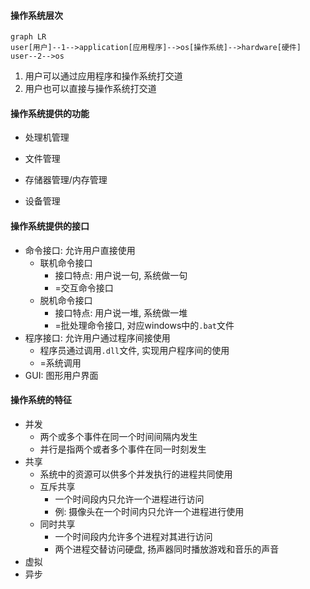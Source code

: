 #### 操作系统层次

 ```mermaid
 graph LR
 user[用户]--1-->application[应用程序]-->os[操作系统]-->hardware[硬件]
 user--2-->os
 
 ```
1. 用户可以通过应用程序和操作系统打交道
2. 用户也可以直接与操作系统打交道

#### 操作系统提供的功能

- 处理机管理
- 文件管理
- 存储器管理/内存管理

- 设备管理

#### 操作系统提供的接口

- 命令接口: 允许用户直接使用
  - 联机命令接口
    - 接口特点: 用户说一句, 系统做一句
    - =交互命令接口
  - 脱机命令接口
    - 接口特点: 用户说一堆, 系统做一堆
    - =批处理命令接口, 对应windows中的`.bat`文件
- 程序接口: 允许用户通过程序间接使用
  - 程序员通过调用`.dll`文件, 实现用户程序间的使用
  - =系统调用
- GUI: 图形用户界面

#### 操作系统的特征

- 并发
  - 两个或多个事件在同一个时间间隔内发生
  - 并行是指两个或者多个事件在同一时刻发生
- 共享
  - 系统中的资源可以供多个并发执行的进程共同使用
  - 互斥共享
    - 一个时间段内只允许一个进程进行访问
    - 例: 摄像头在一个时间内只允许一个进程进行使用
  - 同时共享
    - 一个时间段内允许多个进程对其进行访问
    - 两个进程交替访问硬盘, 扬声器同时播放游戏和音乐的声音
- 虚拟
- 异步











